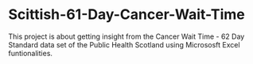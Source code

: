 # Scittish-61-Day-Cancer-Wait-Time
 This project is about getting insight from the Cancer Wait Time - 62 Day Standard data set  of the Public Health Scotland using Micrososft Excel funtionalities.

